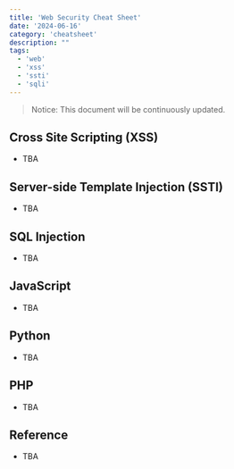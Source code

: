 ```yaml
---
title: 'Web Security Cheat Sheet'
date: '2024-06-16'
category: 'cheatsheet'
description: ""
tags:
  - 'web'
  - 'xss'
  - 'ssti'
  - 'sqli'
---
```


> Notice: This document will be continuously updated.

## Cross Site Scripting (XSS)
- TBA

## Server-side Template Injection (SSTI)
- TBA

## SQL Injection
- TBA

## JavaScript
- TBA

## Python
- TBA

## PHP
- TBA

## Reference
- TBA